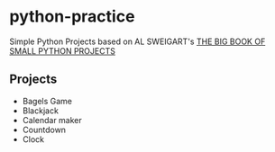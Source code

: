 # python-practice
Simple Python Projects
based on AL SWEIGART's [THE BIG BOOK OF SMALL PYTHON PROJECTS](https://inventwithpython.com/bigbookpython/)
<br>

## Projects
- Bagels Game
- Blackjack
- Calendar maker
- Countdown
- Clock
